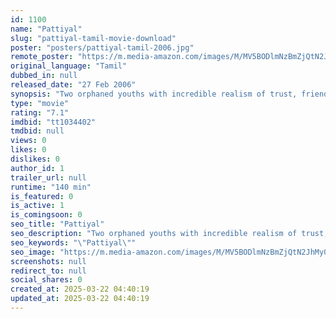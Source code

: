 ```yaml
---
id: 1100
name: "Pattiyal"
slug: "pattiyal-tamil-movie-download"
poster: "posters/pattiyal-tamil-2006.jpg"
remote_poster: "https://m.media-amazon.com/images/M/MV5BODlmNzBmZjQtN2JhMy00MzQyLThkZWMtYmE2NWZhZmQyODQ5XkEyXkFqcGdeQXVyOTk3NTc2MzE@._V1_SX300.jpg"
original_language: "Tamil"
dubbed_in: null
released_date: "27 Feb 2006"
synopsis: "Two orphaned youths with incredible realism of trust, friendship, and ultimate betrayal and what happens in their life."
type: "movie"
rating: "7.1"
imdbid: "tt1034402"
tmdbid: null
views: 0
likes: 0
dislikes: 0
author_id: 1
trailer_url: null
runtime: "140 min"
is_featured: 0
is_active: 1
is_comingsoon: 0
seo_title: "Pattiyal"
seo_description: "Two orphaned youths with incredible realism of trust, friendship, and ultimate betrayal and what happens in their life."
seo_keywords: "\"Pattiyal\""
seo_image: "https://m.media-amazon.com/images/M/MV5BODlmNzBmZjQtN2JhMy00MzQyLThkZWMtYmE2NWZhZmQyODQ5XkEyXkFqcGdeQXVyOTk3NTc2MzE@._V1_SX300.jpg"
screenshots: null
redirect_to: null
social_shares: 0
created_at: 2025-03-22 04:40:19
updated_at: 2025-03-22 04:40:19
---
```


